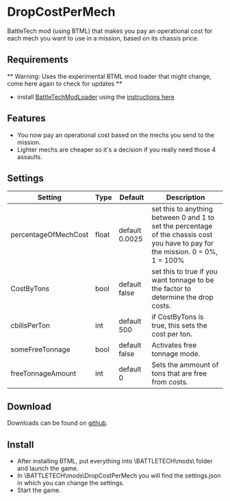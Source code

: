 # DropCostPerMech
BattleTech mod (using BTML) that makes you pay an operational cost for each mech you want to use in a mission, based on its chassis price.

## Requirements
** Warning: Uses the experimental BTML mod loader that might change, come here again to check for updates **

* install [BattleTechModLoader](https://github.com/Mpstark/BattleTechModLoader/releases) using the [instructions here](https://github.com/Mpstark/BattleTechModLoader)

## Features
- You now pay an operational cost based on the mechs you send to the mission.
- Lighter mechs are cheaper so it's a decision if you really need those 4 assaults. 

## Settings
Setting | Type | Default | Description
--- | --- | --- | ---
percentageOfMechCost | float | default 0.0025 | set this to anything between 0 and 1 to set the percentage of the chassis cost you have to pay for the mission. 0 = 0%, 1 = 100%
CostByTons | bool | default false | set this to true if you want tonnage to be the factor to determine the drop costs.
cbillsPerTon | int | default 500 | if CostByTons is true, this sets the cost per ton.
someFreeTonnage | bool| default false| Activates free tonnage mode.
freeTonnageAmount| int | default 0| Sets the ammount of tons that are free from costs.

## Download
Downloads can be found on [github](https://github.com/Morphyum/DropCostPerMech/releases).

## Install
- After installing BTML, put everything into \BATTLETECH\mods\ folder and launch the game.
- In \BATTLETECH\mods\DropCostPerMech you will find the settings.json in which you can change the settings.
- Start the game.

